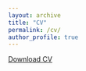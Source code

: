 ```yaml
---
layout: archive
title: "CV"
permalink: /cv/
author_profile: true
---
```


[Download CV](/files/current-cv.pdf)